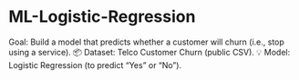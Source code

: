 # ML-Logistic-Regression
Goal: Build a model that predicts whether a customer will churn (i.e., stop using a service).
📦 Dataset: Telco Customer Churn (public CSV).
💡 Model: Logistic Regression (to predict “Yes” or “No”).

